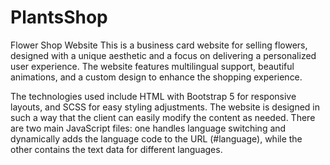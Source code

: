 # PlantsShop
Flower Shop Website This is a business card website for selling flowers, designed with a unique aesthetic and a focus on delivering a personalized user experience. The website features multilingual support, beautiful animations, and a custom design to enhance the shopping experience.

The technologies used include HTML with Bootstrap 5 for responsive layouts, and SCSS for easy styling adjustments. The website is designed in such a way that the client can easily modify the content as needed. There are two main JavaScript files: one handles language switching and dynamically adds the language code to the URL (#language), while the other contains the text data for different languages.
